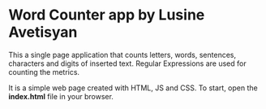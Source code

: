 
# Word Counter app by Lusine Avetisyan

This a single page application that counts letters, words, sentences, characters and digits of inserted text. Regular Expressions are used for counting the metrics.

It is a simple web page created with HTML, JS and CSS. To start, open the **index.html** file in your browser.
